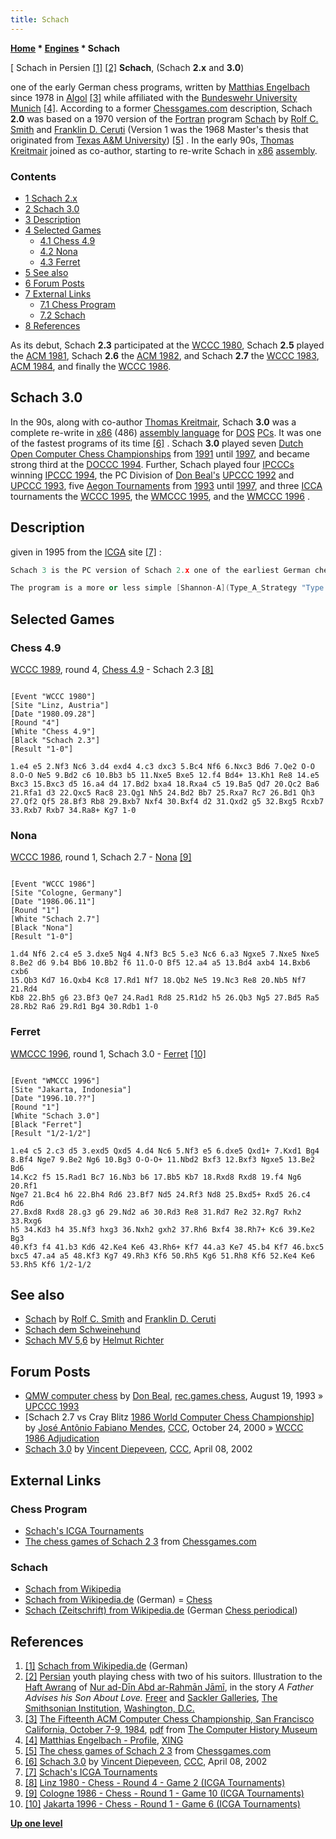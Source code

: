 ```yaml
---
title: Schach
---
```

**[Home](Home "Home") \* [Engines](Engines "Engines") \* Schach**



[ Schach in Persien <a id="cite-note-1" href="#cite-ref-1">[1]</a> <a id="cite-note-2" href="#cite-ref-2">[2]</a>
**Schach**, (Schach **2.x** and **3.0**)  

one of the early German chess programs, written by [Matthias Engelbach](Matthias_Engelbach "Matthias Engelbach") since 1978 in [Algol](Algol "Algol") <a id="cite-note-3" href="#cite-ref-3">[3]</a> while affiliated with the [Bundeswehr University Munich](https://en.wikipedia.org/wiki/Bundeswehr_University_Munich) <a id="cite-note-4" href="#cite-ref-4">[4]</a>. According to a former [Chessgames.com](https://en.wikipedia.org/wiki/Chessgames.com) description, Schach **2.0** was based on a 1970 version of the [Fortran](Fortran "Fortran") program [Schach](Schach_(US) "Schach (US)") by [Rolf C. Smith](Rolf_C._Smith "Rolf C. Smith") and [Franklin D. Ceruti](Franklin_D._Ceruti "Franklin D. Ceruti") (Version 1 was the 1968 Master's thesis that originated from [Texas A&M University](https://en.wikipedia.org/wiki/Texas_A%26M_University)) <a id="cite-note-5" href="#cite-ref-5">[5]</a> . In the early 90s, [Thomas Kreitmair](Thomas_Kreitmair "Thomas Kreitmair") joined as co-author, starting to re-write Schach in [x86](X86 "X86") [assembly](Assembly "Assembly"). 



### Contents


* [1 Schach 2.x](#schach-2.x)
* [2 Schach 3.0](#schach-3.0)
* [3 Description](#description)
* [4 Selected Games](#selected-games)
	+ [4.1 Chess 4.9](#chess-4.9)
	+ [4.2 Nona](#nona)
	+ [4.3 Ferret](#ferret)
* [5 See also](#see-also)
* [6 Forum Posts](#forum-posts)
* [7 External Links](#external-links)
	+ [7.1 Chess Program](#chess-program)
	+ [7.2 Schach](#schach)
* [8 References](#references)






As its debut, Schach **2.3** participated at the [WCCC 1980](WCCC_1980 "WCCC 1980"), Schach **2.5** played the [ACM 1981](ACM_1981 "ACM 1981"), Schach **2.6** the [ACM 1982](ACM_1982 "ACM 1982"), and Schach **2.7** the [WCCC 1983](WCCC_1983 "WCCC 1983"), [ACM 1984](ACM_1984 "ACM 1984"), and finally the [WCCC 1986](WCCC_1986 "WCCC 1986").



## Schach 3.0


In the 90s, along with co-author [Thomas Kreitmair](Thomas_Kreitmair "Thomas Kreitmair"), Schach **3.0** was a complete re-write in [x86](X86 "X86") (486) [assembly language](Assembly "Assembly") for [DOS](MS-DOS "MS-DOS") [PCs](IBM_PC "IBM PC"). It was one of the fastest programs of its time <a id="cite-note-6" href="#cite-ref-6">[6]</a> . Schach **3.0** played seven [Dutch Open Computer Chess Championships](Dutch_Open_Computer_Chess_Championship "Dutch Open Computer Chess Championship") from [1991](DOCCC_1991 "DOCCC 1991") until [1997](DOCCC_1997 "DOCCC 1997"), and became strong third at the [DOCCC 1994](DOCCC_1994 "DOCCC 1994"). Further, Schach played four [IPCCCs](IPCCC "IPCCC") winning [IPCCC 1994](IPCCC_1994 "IPCCC 1994"), the PC Division of [Don Beal's](Don_Beal "Don Beal") [UPCCC 1992](UPCCC_1992 "UPCCC 1992") and [UPCCC 1993](UPCCC_1993 "UPCCC 1993"), five [Aegon Tournaments](Aegon_Tournaments "Aegon Tournaments") from [1993](Aegon_1993 "Aegon 1993") until [1997](Aegon_1997 "Aegon 1997"), and three [ICCA](ICCA "ICCA") tournaments the [WCCC 1995](WCCC_1995 "WCCC 1995"), the [WMCCC 1995](WMCCC_1995 "WMCCC 1995"), and the [WMCCC 1996](WMCCC_1996 "WMCCC 1996") .



## Description


given in 1995 from the [ICGA](ICGA "ICGA") site <a id="cite-note-7" href="#cite-ref-7">[7]</a> :




```C++
Schach 3 is the PC version of Schach 2.x one of the earliest German chess programs. It is a non-commercial project developed and maintained by two former students. Work on Schach started in 1978 and after some surprisingly good results in computer chess tournaments, the authors could not stop working on the program. Even the distance - one of the programmers (Kreitmeir) lives in the Netherlands and the other in Germany - is no real handicap. 

```


```C++
The program is a more or less simple [Shannon-A](Type_A_Strategy "Type A Strategy") program with all the known extensions (the authors believe in the [brute-force](Brute-Force "Brute-Force") method for computer chess). The program is written in 486- assembler and can search 9 or ten plies in the [middlegame](Middlegame "Middlegame"). Schach participated in the 1980, 1983 and 1986 World Championships, in the ACM events in the period 1981-1985 and in the German and Dutch Championships since 1992. Best results were a 6th place in Linz 1980 and New York 1983, a 3rd place in the 1994 Dutch Championship and a first place in the 1994 German Championship ([Zugzwang](Zugzwang_(Program) "Zugzwang (Program)") was absent, but we all need some good luck!) 

```

## Selected Games


### Chess 4.9


[WCCC 1989](WCCC_1989 "WCCC 1989"), round 4, [Chess 4.9](Chess_(Program) "Chess (Program)") - Schach 2.3 <a id="cite-note-8" href="#cite-ref-8">[8]</a>




```

[Event "WCCC 1980"]
[Site "Linz, Austria"]
[Date "1980.09.28"]
[Round "4"]
[White "Chess 4.9"]
[Black "Schach 2.3"]
[Result "1-0"]

1.e4 e5 2.Nf3 Nc6 3.d4 exd4 4.c3 dxc3 5.Bc4 Nf6 6.Nxc3 Bd6 7.Qe2 O-O 
8.O-O Ne5 9.Bd2 c6 10.Bb3 b5 11.Nxe5 Bxe5 12.f4 Bd4+ 13.Kh1 Re8 14.e5 
Bxc3 15.Bxc3 d5 16.a4 d4 17.Bd2 bxa4 18.Rxa4 c5 19.Ba5 Qd7 20.Qc2 Ba6 
21.Rfa1 d3 22.Qxc5 Rac8 23.Qg1 Nh5 24.Bd2 Bb7 25.Rxa7 Rc7 26.Bd1 Qh3 
27.Qf2 Qf5 28.Bf3 Rb8 29.Bxb7 Nxf4 30.Bxf4 d2 31.Qxd2 g5 32.Bxg5 Rcxb7 
33.Rxb7 Rxb7 34.Ra8+ Kg7 1-0 

```

### Nona


[WCCC 1986](WCCC_1986 "WCCC 1986"), round 1, Schach 2.7 - [Nona](Nona "Nona") <a id="cite-note-9" href="#cite-ref-9">[9]</a>




```

[Event "WCCC 1986"]
[Site "Cologne, Germany"]
[Date "1986.06.11"]
[Round "1"]
[White "Schach 2.7"]
[Black "Nona"]
[Result "1-0"]

1.d4 Nf6 2.c4 e5 3.dxe5 Ng4 4.Nf3 Bc5 5.e3 Nc6 6.a3 Ngxe5 7.Nxe5 Nxe5 
8.Be2 d6 9.b4 Bb6 10.Bb2 f6 11.O-O Bf5 12.a4 a5 13.Bd4 axb4 14.Bxb6 cxb6 
15.Qb3 Kd7 16.Qxb4 Kc8 17.Rd1 Nf7 18.Qb2 Ne5 19.Nc3 Re8 20.Nb5 Nf7 21.Rd4 
Kb8 22.Bh5 g6 23.Bf3 Qe7 24.Rad1 Rd8 25.R1d2 h5 26.Qb3 Ng5 27.Bd5 Ra5 
28.Rb2 Ra6 29.Rd1 Bg4 30.Rdb1 1-0 

```

### Ferret


[WMCCC 1996](WMCCC_1996 "WMCCC 1996"), round 1, Schach 3.0 - [Ferret](Ferret "Ferret") <a id="cite-note-10" href="#cite-ref-10">[10]</a>




```

[Event "WMCCC 1996"]
[Site "Jakarta, Indonesia"]
[Date "1996.10.??"]
[Round "1"]
[White "Schach 3.0"]
[Black "Ferret"]
[Result "1/2-1/2"]

1.e4 c5 2.c3 d5 3.exd5 Qxd5 4.d4 Nc6 5.Nf3 e5 6.dxe5 Qxd1+ 7.Kxd1 Bg4 
8.Bf4 Nge7 9.Be2 Ng6 10.Bg3 O-O-O+ 11.Nbd2 Bxf3 12.Bxf3 Ngxe5 13.Be2 Bd6 
14.Kc2 f5 15.Rad1 Bc7 16.Nb3 b6 17.Bb5 Kb7 18.Rxd8 Rxd8 19.f4 Ng6 20.Rf1 
Nge7 21.Bc4 h6 22.Bh4 Rd6 23.Bf7 Nd5 24.Rf3 Nd8 25.Bxd5+ Rxd5 26.c4 Rd6 
27.Bxd8 Rxd8 28.g3 g6 29.Nd2 a6 30.Rd3 Re8 31.Rd7 Re2 32.Rg7 Rxh2 33.Rxg6
h5 34.Kd3 h4 35.Nf3 hxg3 36.Nxh2 gxh2 37.Rh6 Bxf4 38.Rh7+ Kc6 39.Ke2 Bg3 
40.Kf3 f4 41.b3 Kd6 42.Ke4 Ke6 43.Rh6+ Kf7 44.a3 Ke7 45.b4 Kf7 46.bxc5 
bxc5 47.a4 a5 48.Kf3 Kg7 49.Rh3 Kf6 50.Rh5 Kg6 51.Rh8 Kf6 52.Ke4 Ke6 
53.Rh5 Kf6 1/2-1/2 

```

## See also


* [Schach](Schach_(US) "Schach (US)") by [Rolf C. Smith](Rolf_C._Smith "Rolf C. Smith") and [Franklin D. Ceruti](Franklin_D._Ceruti "Franklin D. Ceruti")
* [Schach dem Schweinehund](Schweinehund "Schweinehund")
* [Schach MV 5,6](Schach_MV_5,6 "Schach MV 5,6") by [Helmut Richter](Helmut_Richter "Helmut Richter")


## Forum Posts


* [QMW computer chess](http://groups.google.com/group/rec.games.chess/browse_frm/thread/51267e26536fa912) by [Don Beal](Don_Beal "Don Beal"), [rec.games.chess](Computer_Chess_Forums "Computer Chess Forums"), August 19, 1993 » [UPCCC 1993](UPCCC_1993 "UPCCC 1993")
* [Schach 2.7 vs Cray Blitz [1986 World Computer Chess Championship](https://www.stmintz.com/ccc/index.php?id=134782)] by [José Antônio Fabiano Mendes](Jos%C3%A9_Ant%C3%B4nio_Fabiano_Mendes "José Antônio Fabiano Mendes"), [CCC](CCC "CCC"), October 24, 2000 » [WCCC 1986 Adjudication](WCCC_1986#Adjudication "WCCC 1986")
* [Schach 3.0](https://www.stmintz.com/ccc/index.php?id=222098) by [Vincent Diepeveen](Vincent_Diepeveen "Vincent Diepeveen"), [CCC](CCC "CCC"), April 08, 2002


## External Links


### Chess Program


* [Schach's ICGA Tournaments](https://www.game-ai-forum.org/icga-tournaments/program.php?id=187)
* [The chess games of Schach 2 3](http://www.chessgames.com/perl/chessplayer?pid=64934) from [Chessgames.com](https://en.wikipedia.org/wiki/Chessgames.com)


### Schach


* [Schach from Wikipedia](https://en.wikipedia.org/wiki/Schach)
* [Schach from Wikipedia.de](http://de.wikipedia.org/wiki/Schach) (German) = [Chess](Chess "Chess")
* [Schach (Zeitschrift) from Wikipedia.de](http://de.wikipedia.org/wiki/Schach_%28Zeitschrift%29) (German [Chess periodical](https://en.wikipedia.org/wiki/List_of_chess_periodicals))


## References


1. <a id="cite-ref-1" href="#cite-note-1">[1]</a> [Schach from Wikipedia.de](http://de.wikipedia.org/wiki/Schach) (German)
2. <a id="cite-ref-2" href="#cite-note-2">[2]</a> [Persian](https://en.wikipedia.org/wiki/Persian_people) youth playing chess with two of his suitors. Illustration to the [Haft Awrang](https://en.wikipedia.org/wiki/Haft_Awrang) of [Nur ad-Dīn Abd ar-Rahmān Jāmī](https://en.wikipedia.org/wiki/Jami), in the story *A Father Advises his Son About Love.* [Freer](https://en.wikipedia.org/wiki/Freer_Gallery_of_Art) and [Sackler Galleries](https://en.wikipedia.org/wiki/Arthur_M._Sackler_Gallery), [The Smithsonian Institution](https://en.wikipedia.org/wiki/Smithsonian_Institution), [Washington, D.C.](https://en.wikipedia.org/wiki/Washington,_D.C.)
3. <a id="cite-ref-3" href="#cite-note-3">[3]</a> [The Fifteenth ACM Computer Chess Championship, San Francisco California, October 7-9, 1984](http://www.computerhistory.org/chess/full_record.php?iid=doc-431614f6c9575), [pdf](http://archive.computerhistory.org/projects/chess/related_materials/text/3-1%20and%203-2%20and%203-3%20and%204-3.1984_15th_NACCC/1984%20NACCC.062303012.sm.pdf) from [The Computer History Museum](The_Computer_History_Museum "The Computer History Museum")
4. <a id="cite-ref-4" href="#cite-note-4">[4]</a> [Matthias Engelbach - Profile](http://www.xing.com/profile/Matthias_Engelbach), [XING](https://en.wikipedia.org/wiki/XING)
5. <a id="cite-ref-5" href="#cite-note-5">[5]</a> [The chess games of Schach 2 3](http://www.chessgames.com/perl/chessplayer?pid=64934) from [Chessgames.com](https://en.wikipedia.org/wiki/Chessgames.com)
6. <a id="cite-ref-6" href="#cite-note-6">[6]</a> [Schach 3.0](https://www.stmintz.com/ccc/index.php?id=222098) by [Vincent Diepeveen](Vincent_Diepeveen "Vincent Diepeveen"), [CCC](CCC "CCC"), April 08, 2002
7. <a id="cite-ref-7" href="#cite-note-7">[7]</a> [Schach's ICGA Tournaments](https://www.game-ai-forum.org/icga-tournaments/program.php?id=187)
8. <a id="cite-ref-8" href="#cite-note-8">[8]</a> [Linz 1980 - Chess - Round 4 - Game 2 (ICGA Tournaments)](https://www.game-ai-forum.org/icga-tournaments/round.php?tournament=68&round=4&id=2)
9. <a id="cite-ref-9" href="#cite-note-9">[9]</a> [Cologne 1986 - Chess - Round 1 - Game 10 (ICGA Tournaments)](https://www.game-ai-forum.org/icga-tournaments/round.php?tournament=62&round=1&id=10)
10. <a id="cite-ref-10" href="#cite-note-10">[10]</a> [Jakarta 1996 - Chess - Round 1 - Game 6 (ICGA Tournaments)](https://www.game-ai-forum.org/icga-tournaments/round.php?tournament=55&round=1&id=6)

**[Up one level](Engines "Engines")**







 
